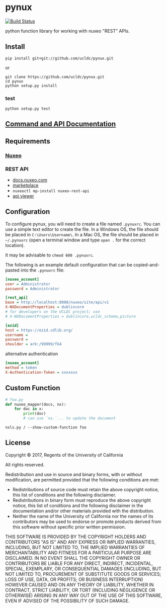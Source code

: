 pynux
=====

[![Build Status](https://travis-ci.org/ucldc/pynux.png?branch=master)](https://travis-ci.org/ucldc/pynux)

python function library for working with nuxeo "REST" APIs.

## Install

```
pip install git+git://github.com/ucldc/pynux.git
```
or
```
git clone https://github.com/ucldc/pynux.git
cd pynux
python setup.py install
```

### test
```
python setup.py test
```

## [Command and API Documentation](http://ucldc.github.io/pynux/)

## Requirements

### [Nuxeo](http://www.nuxeo.com/)

### REST API

 * [docs.nuxeo.com](http://doc.nuxeo.com/display/public/NXDOC/REST+API) 
 * [marketplace](https://connect.nuxeo.com/nuxeo/site/marketplace/package/nuxeo-rest-api)
 * `nuxeoctl mp-install nuxeo-rest-api`
 * [api viewer](http://doc.nuxeo.com/display/public/NXDOC/Resources+Endpoints)


## Configuration

To configure pynux, you will need to create a file named `.pynuxrc`. You can use a simple text editor to create the file. In a Windows OS, the file should be placed in `C:\Users\Username\`. In a Mac OS, the file should be placed in `~/.pynuxrc` (open a terminal window and type `open .` for the correct location).   

It may be advisable to `chmod 600 .pynuxrc`.

The following is an example default configuration that can be copied-and-pasted into the `.pynuxrc` file:

```ini
[nuxeo_account]
user = Administrator
password = Administrator

[rest_api]
base = http://localhost:8080/nuxeo/site/api/v1
X-NXDocumentProperties = dublincore
# for developers on the UCLDC project; use
# X-NXDocumentProperties = dublincore,ucldc_schema,picture

[ezid]
host = https://ezid.cdlib.org/
username = 
password = 
shoulder = ark:/99999/fk4
```

alternative authentication
```ini
[nuxeo_account]
method = token
X-Authentication-Token = xxxxxxx
```

## Custom Function

```python
# foo.py
def nuxeo_mapper(docs, nx):
    for doc in x:
        print(doc)
        # can use `nx.`... to update the document
```

```
nxls.py / --show-custom-function foo
```

## License 

Copyright © 2017, Regents of the University of California

All rights reserved.

Redistribution and use in source and binary forms, with or without 
modification, are permitted provided that the following conditions are met:

- Redistributions of source code must retain the above copyright notice, 
  this list of conditions and the following disclaimer.
- Redistributions in binary form must reproduce the above copyright notice, 
  this list of conditions and the following disclaimer in the documentation 
  and/or other materials provided with the distribution.
- Neither the name of the University of California nor the names of its
  contributors may be used to endorse or promote products derived from this 
  software without specific prior written permission.

THIS SOFTWARE IS PROVIDED BY THE COPYRIGHT HOLDERS AND CONTRIBUTORS "AS IS" 
AND ANY EXPRESS OR IMPLIED WARRANTIES, INCLUDING, BUT NOT LIMITED TO, THE 
IMPLIED WARRANTIES OF MERCHANTABILITY AND FITNESS FOR A PARTICULAR PURPOSE 
ARE DISCLAIMED. IN NO EVENT SHALL THE COPYRIGHT OWNER OR CONTRIBUTORS BE 
LIABLE FOR ANY DIRECT, INDIRECT, INCIDENTAL, SPECIAL, EXEMPLARY, OR 
CONSEQUENTIAL DAMAGES (INCLUDING, BUT NOT LIMITED TO, PROCUREMENT OF 
SUBSTITUTE GOODS OR SERVICES; LOSS OF USE, DATA, OR PROFITS; OR BUSINESS 
INTERRUPTION) HOWEVER CAUSED AND ON ANY THEORY OF LIABILITY, WHETHER IN 
CONTRACT, STRICT LIABILITY, OR TORT (INCLUDING NEGLIGENCE OR OTHERWISE) 
ARISING IN ANY WAY OUT OF THE USE OF THIS SOFTWARE, EVEN IF ADVISED OF THE 
POSSIBILITY OF SUCH DAMAGE.
